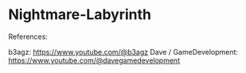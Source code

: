 # Nightmare-Labyrinth

References:

b3agz: https://www.youtube.com/@b3agz
Dave / GameDevelopment: https://www.youtube.com/@davegamedevelopment
